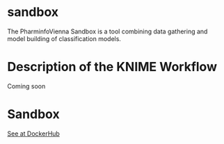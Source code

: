 # sandbox
The PharminfoVienna Sandbox is a tool combining data gathering and model building of classification models.

# Description of the KNIME Workflow

Coming soon 

# Sandbox

[See at DockerHub](https://hub.docker.com/repository/docker/pharminfovienna/sandbox) 
